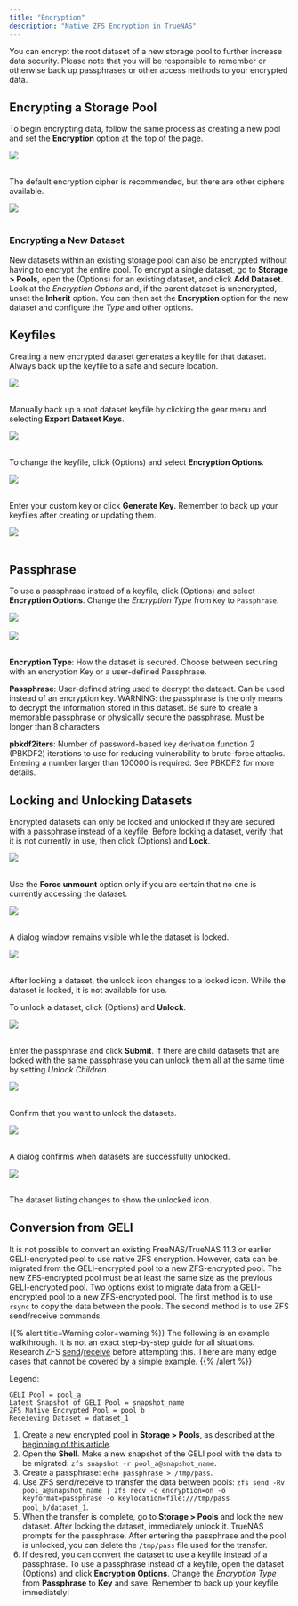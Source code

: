 ```yaml
---
title: "Encryption"
description: "Native ZFS Encryption in TrueNAS"
---
```


You can encrypt the root dataset of a new storage pool to further increase data security.
Please note that you will be responsible to remember or otherwise back up passphrases or other access methods to your encrypted data.

## Encrypting a Storage Pool

To begin encrypting data, follow the same process as creating a new pool and set the **Encryption** option at the top of the page.

<img src="/images/TN-12.0-encryption-1.PNG">
<br><br>

The default encryption cipher is recommended, but there are other ciphers available.

<img src="/images/TN-12.0-encryption-2.PNG">
<br><br>

### Encrypting a New Dataset

New datasets within an existing storage pool can also be encrypted without having to encrypt the entire pool.
To encrypt a single dataset, go to **Storage > Pools**, open the <i class="fas fa-ellipsis-v"></i> (Options) for an existing dataset, and click **Add Dataset**.
Look at the *Encryption Options* and, if the parent dataset is unencrypted, unset the **Inherit** option.
You can then set the **Encryption** option for the new dataset and configure the *Type* and other options.

## Keyfiles

Creating a new encrypted dataset generates a keyfile for that dataset.
Always back up the keyfile to a safe and secure location.

<img src="/images/TN-12.0-encryption-3.PNG">
<br><br>

Manually back up a root dataset keyfile by clicking the gear menu and selecting **Export Dataset Keys**. 

<img src="/images/TN-12.0-encryption-8.PNG">
<br><br>

To change the keyfile, click <i class="fas fa-ellipsis-v"></i> (Options) and select **Encryption Options**.  

<img src="/images/TN-12.0-encryption-4.PNG">
<br><br>

Enter your custom key or click **Generate Key**. Remember to back up your keyfiles after creating or updating them.

<img src="/images/TN-12.0-encryption-5.PNG">
<br><br>

## Passphrase

To use a passphrase instead of a keyfile, click <i class="fas fa-ellipsis-v"></i> (Options) and select **Encryption Options**.
Change the *Encryption Type* from `Key` to `Passphrase`.

<img src="/images/TN-12.0-encryption-6.PNG">
<br><br>

<img src="/images/TN-12.0-encryption-7.PNG">
<br><br>

**Encryption Type**: How the dataset is secured. Choose between securing with an encryption Key or a user-defined Passphrase.

**Passphrase**: User-defined string used to decrypt the dataset. Can be used instead of an encryption key.
WARNING: the passphrase is the only means to decrypt the information stored in this dataset. Be sure to create a memorable passphrase or physically secure the passphrase.
Must be longer than 8 characters

**pbkdf2iters**: Number of password-based key derivation function 2 (PBKDF2) iterations to use for reducing vulnerability to brute-force attacks. Entering a number larger than 100000 is required. See PBKDF2 for more details.

## Locking and Unlocking Datasets

Encrypted datasets can only be locked and unlocked if they are secured with a passphrase instead of a keyfile.
Before locking a dataset, verify that it is not currently in use, then click <i class="fas fa-ellipsis-v" aria-hidden="true" title="Options"></i> (Options) and **Lock**.

<img src="/images/TN-12.0-encryption-10.PNG">
<br><br>

Use the **Force unmount** option only if you are certain that no one is currently accessing the dataset.

<img src="/images/TN-12.0-encryption-11.PNG">
<br><br>

A dialog window remains visible while the dataset is locked.

<img src="/images/TN-12.0-encryption-12.PNG">
<br><br>

After locking a dataset, the unlock icon changes to a locked icon.
While the dataset is locked, it is not available for use.

To unlock a dataset, click <i class="fas fa-ellipsis-v" aria-hidden="true" title="Options"></i> (Options) and **Unlock**.

<img src="/images/TN-12.0-encryption-13.PNG">
<br><br>

Enter the passphrase and click **Submit**. If there are child datasets that are locked with the same passphrase you can unlock them all at the same time by setting *Unlock Children*.

<img src="/images/TN-12.0-encryption-14.PNG">
<br><br>

Confirm that you want to unlock the datasets.

<img src="/images/TN-12.0-encryption-15.PNG">
<br><br>

A dialog confirms when datasets are successfully unlocked.

<img src="/images/TN-12.0-encryption-16.PNG">
<br><br>

The dataset listing changes to show the unlocked icon.

## Conversion from GELI

It is not possible to convert an existing FreeNAS/TrueNAS 11.3 or earlier GELI-encrypted pool to use native ZFS encryption.
However, data can be migrated from the GELI-encrypted pool to a new ZFS-encrypted pool. The new ZFS-encrypted pool must be at least the same size as the previous GELI-encrypted pool. Two options exist to migrate data from a GELI-encrypted pool to a new ZFS-encrypted pool. The first method is to use `rsync` to copy the data between the pools. The second method is to use ZFS send/receive commands.

{{% alert title=Warning color=warning %}}
The following is an example walkthrough. It is not an exact step-by-step guide for all situations. Research ZFS [send](https://openzfs.github.io/openzfs-docs/man/8/zfs-send.8.html)/[receive](https://openzfs.github.io/openzfs-docs/man/8/zfs-receive.8.html) before attempting this. There are many edge cases that cannot be covered by a simple example.
{{% /alert %}}

Legend:
```
GELI Pool = pool_a 
Latest Snapshot of GELI Pool = snapshot_name
ZFS Native Encrypted Pool = pool_b
Receieving Dataset = dataset_1
```

1. Create a new encrypted pool in **Storage > Pools**, as described at the [beginning of this article](#encrypting-a-storage-pool).
2. Open the **Shell**. Make a new snapshot of the GELI pool with the data to be migrated: `zfs snapshot -r pool_a@snapshot_name`.
3. Create a passphrase: `echo passphrase > /tmp/pass`.
4. Use ZFS send/receive to transfer the data between pools: `zfs send -Rv pool_a@snapshot_name | zfs recv -o encryption=on -o keyformat=passphrase -o keylocation=file:///tmp/pass pool_b/dataset_1`.
5. When the transfer is complete, go to **Storage > Pools** and lock the new dataset. After locking the dataset, immediately unlock it. TrueNAS prompts for the passphrase. After entering the passphrase and the pool is unlocked, you can delete the `/tmp/pass` file used for the transfer.
6. If desired, you can convert the dataset to use a keyfile instead of a passphrase. To use a passphrase instead of a keyfile, open the dataset <i class="fas fa-ellipsis-v" aria-hidden="true" title="Options"></i> (Options) and click **Encryption Options**. Change the *Encryption Type* from **Passphrase** to **Key** and save. Remember to back up your keyfile immediately!
